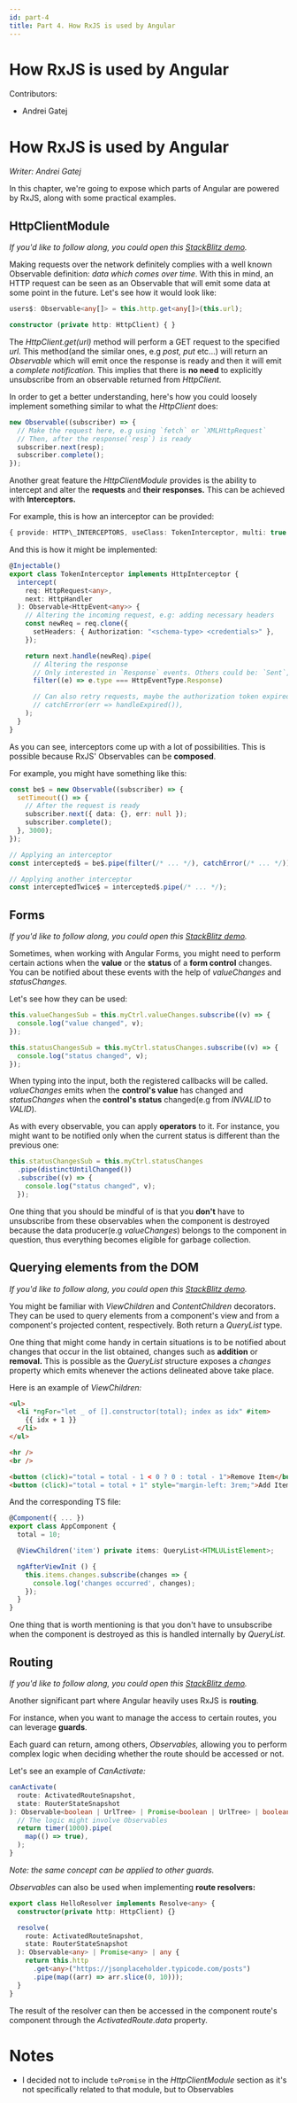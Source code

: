 ```yaml
---
id: part-4
title: Part 4. How RxJS is used by Angular
---
```


# How RxJS is used by Angular

Contributors:

- Andrei Gatej

# How RxJS is used by Angular

_Writer: Andrei Gatej_

In this chapter, we're going to expose which parts of Angular are powered by RxJS, along with some practical examples.

## HttpClientModule

_If you'd like to follow along, you could open this_ [_StackBlitz demo_](https://stackblitz.com/edit/rxjs-basics-http?file=src%2Fapp%2Fapp.component.ts)_._

Making requests over the network definitely complies with a well known Observable definition: _data which comes over time_. With this in mind, an HTTP request can be seen as an Observable that will emit some data at some point in the future. Let's see how it would look like:

```ts
users$: Observable<any[]> = this.http.get<any[]>(this.url);

constructor (private http: HttpClient) { }
```

The _HttpClient.get(url)_ method will perform a GET request to the specified _url._ This method(and the similar ones, e.g _post, put_ etc...) will return an _Observable_ which will emit once the response is ready and then it will emit a _complete notification._ This implies that there is **no need** to explicitly unsubscribe from an observable returned from _HttpClient._

In order to get a better understanding, here's how you could loosely implement something similar to what the _HttpClient_ does:

```ts
new Observable((subscriber) => {
  // Make the request here, e.g using `fetch` or `XMLHttpRequest`
  // Then, after the response(`resp`) is ready
  subscriber.next(resp);
  subscriber.complete();
});
```

Another great feature the _HttpClientModule_ provides is the ability to intercept and alter the **requests** and **their responses.** This can be achieved with **Interceptors.**

For example, this is how an interceptor can be provided:

```ts
{ provide: HTTP\_INTERCEPTORS, useClass: TokenInterceptor, multi: true }
```

And this is how it might be implemented:

```ts
@Injectable()
export class TokenInterceptor implements HttpInterceptor {
  intercept(
    req: HttpRequest<any>,
    next: HttpHandler
  ): Observable<HttpEvent<any>> {
    // Altering the incoming request, e.g: adding necessary headers
    const newReq = req.clone({
      setHeaders: { Authorization: "<schema-type> <credentials>" },
    });

    return next.handle(newReq).pipe(
      // Altering the response
      // Only interested in `Response` events. Others could be: `Sent`, `UploadProgress` etc...
      filter((e) => e.type === HttpEventType.Response)

      // Can also retry requests, maybe the authorization token expired, so we can use the refresh token to get a new one
      // catchError(err => handleExpired()),
    );
  }
}
```

As you can see, interceptors come up with a lot of possibilities. This is possible because RxJS' Observables can be **composed**.

For example, you might have something like this:

```ts
const be$ = new Observable((subscriber) => {
  setTimeout(() => {
    // After the request is ready
    subscriber.next({ data: {}, err: null });
    subscriber.complete();
  }, 3000);
});

// Applying an interceptor
const intercepted$ = be$.pipe(filter(/* ... */), catchError(/* ... */));

// Applying another interceptor
const interceptedTwice$ = intercepted$.pipe(/* ... */);
```

## Forms

_If you'd like to follow along, you could open this_ [_StackBlitz demo_](https://stackblitz.com/edit/rxjs-basics-forms?file=src/app/app.component.ts)_._

Sometimes, when working with Angular Forms, you might need to perform certain actions when the **value** or the **status** of a **form control** changes. You can be notified about these events with the help of _valueChanges_ and _statusChanges_.

Let's see how they can be used:

```ts
this.valueChangesSub = this.myCtrl.valueChanges.subscribe((v) => {
  console.log("value changed", v);
});

this.statusChangesSub = this.myCtrl.statusChanges.subscribe((v) => {
  console.log("status changed", v);
});
```

When typing into the input, both the registered callbacks will be called. _valueChanges_ emits when the **control's value** has changed and _statusChanges_ when the **control's status** changed(e.g from _INVALID_ to _VALID_).

As with every observable, you can apply **operators** to it. For instance, you might want to be notified only when the current status is different than the previous one:

```ts
this.statusChangesSub = this.myCtrl.statusChanges
  .pipe(distinctUntilChanged())
  .subscribe((v) => {
    console.log("status changed", v);
  });
```

One thing that you should be mindful of is that you **don't** have to unsubscribe from these observables when the component is destroyed because the data producer(e.g _valueChanges_) belongs to the component in question, thus everything becomes eligible for garbage collection.

## Querying elements from the DOM

_If you'd like to follow along, you could open this_ [_StackBlitz demo_](https://stackblitz.com/edit/rxjs-basics-query?file=src%2Fapp%2Fapp.component.ts)_._

You might be familiar with _ViewChildren_ and _ContentChildren_ decorators. They can be used to query elements from a component's view and from a component's projected content, respectively. Both return a _QueryList_ type.

One thing that might come handy in certain situations is to be notified about changes that occur in the list obtained, changes such as **addition** or **removal.** This is possible as the _QueryList_ structure exposes a _changes_ property which emits whenever the actions delineated above take place.

Here is an example of _ViewChildren:_

```html
<ul>
  <li *ngFor="let _ of [].constructor(total); index as idx" #item>
    {{ idx + 1 }}
  </li>
</ul>

<hr />
<br />

<button (click)="total = total - 1 < 0 ? 0 : total - 1">Remove Item</button>
<button (click)="total = total + 1" style="margin-left: 3rem;">Add Item</button>
```

And the corresponding TS file:

```ts
@Component({ ... })
export class AppComponent {
  total = 10;

  @ViewChildren('item') private items: QueryList<HTMLUListElement>;

  ngAfterViewInit () {
    this.items.changes.subscribe(changes => {
      console.log('changes occurred', changes);
    });
  }
}
```

One thing that is worth mentioning is that you don't have to unsubscribe when the component is destroyed as this is handled internally by _QueryList._

## Routing

_If you'd like to follow along, you could open this_ [_StackBlitz demo_](https://stackblitz.com/edit/rxjs-basics-routing?file=src/app/app.module.ts)_._

Another significant part where Angular heavily uses RxJS is **routing**.

For instance, when you want to manage the access to certain routes, you can leverage **guards**.

Each guard can return, among others, _Observables,_ allowing you to perform complex logic when deciding whether the route should be accessed or not.

Let's see an example of _CanActivate:_

```ts
canActivate(
  route: ActivatedRouteSnapshot,
  state: RouterStateSnapshot
): Observable<boolean | UrlTree> | Promise<boolean | UrlTree> | boolean | UrlTree {
  // The logic might involve Observables
  return timer(1000).pipe(
    map(() => true),
  );
}
```

_Note: the same concept can be applied to other guards._

_Observables_ can also be used when implementing **route resolvers:**

```ts
export class HelloResolver implements Resolve<any> {
  constructor(private http: HttpClient) {}

  resolve(
    route: ActivatedRouteSnapshot,
    state: RouterStateSnapshot
  ): Observable<any> | Promise<any> | any {
    return this.http
      .get<any>("https://jsonplaceholder.typicode.com/posts")
      .pipe(map((arr) => arr.slice(0, 10)));
  }
}
```

The result of the resolver can then be accessed in the component route's component through the _ActivatedRoute.data_ property.

# Notes

- I decided not to include `toPromise` in the _HttpClientModule_ section as it's not specifically related to that module, but to Observables
